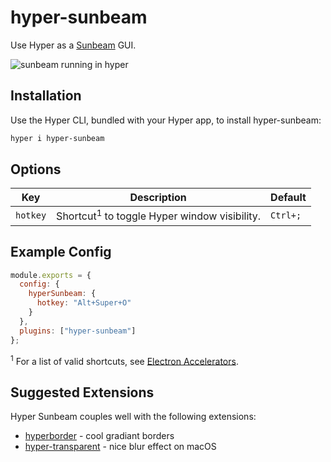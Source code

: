 # hyper-sunbeam

Use Hyper as a [Sunbeam](https://sunbeam.sh) GUI.

![sunbeam running in hyper](https://raw.githubusercontent.com/pomdtr/sunbeam/main/hyper/media/screenshot.jpeg)

## Installation

Use the Hyper CLI, bundled with your Hyper app, to install hyper-sunbeam:

```bash
hyper i hyper-sunbeam
```

## Options

| Key          | Description                                             | Default  |
| ------------ | ------------------------------------------------------- | -------- |
| `hotkey`     | Shortcut<sup>1</sup> to toggle Hyper window visibility. | `Ctrl+;` |

## Example Config

```js
module.exports = {
  config: {
    hyperSunbeam: {
      hotkey: "Alt+Super+O"
    }
  },
  plugins: ["hyper-sunbeam"]
};
```

<sup>1</sup> For a list of valid shortcuts, see [Electron Accelerators](https://github.com/electron/electron/blob/master/docs/api/accelerator.md).

## Suggested Extensions

Hyper Sunbeam couples well with the following extensions:

- [hyperborder](https://github.com/webmatze/hyperborder) - cool gradiant borders
- [hyper-transparent](https://github.com/codealchemist/hyper-transparent) - nice blur effect on macOS
